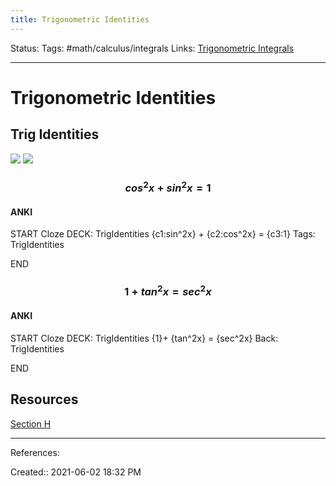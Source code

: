 ```yaml
---
title: Trigonometric Identities
---
```

Status:
Tags: #math/calculus/integrals
Links: [Trigonometric Integrals](out/trigonometric-integrals.md)
___
# Trigonometric Identities
## 
## Trig Identities
![](https://i.gyazo.com/4fde6c5b615a53730c5ee75755be4582.png)
![](https://i.gyazo.com/e85a877443fbfc9264647a4432671f56.png)
### $$cos^2x+sin^2x = 1$$
#### ANKI
START
Cloze
DECK: TrigIdentities
{c1:sin^2x} + {c2:cos^2x} = {c3:1}
Tags: TrigIdentities
<!--ID: 1622682354390-->
END
### $$1 + tan^2x = sec^2x$$
#### ANKI
START
Cloze
DECK: TrigIdentities
{1}+ {tan^2x} = {sec^2x}
Back: TrigIdentities
<!--ID: 1622683002668-->
END
## Resources
[Section H](None)
___
References:

Created:: 2021-06-02 18:32 PM
